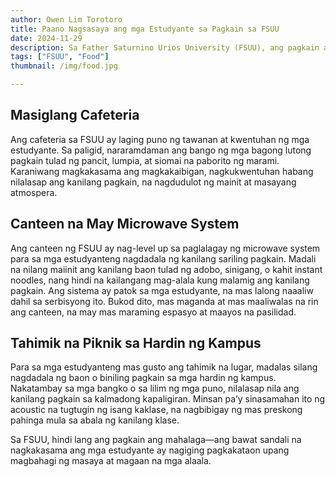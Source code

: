 ```yaml
---
author: Owen Lim Torotoro
title: Paano Nagsasaya ang mga Estudyante sa Pagkain sa FSUU
date: 2024-11-29
description: Sa Father Saturnino Urios University (FSUU), ang pagkain ay hindi lang basta pangbusog—ito rin ay bahagi ng buhay-estudyante na nagdudulot ng samahan at kasiyahan. Mula sa masisiglang lugar ng kampus hanggang sa tahimik na sulok, makikita kung paano pinapahalagahan ng mga estudyante ang pagkain bilang bahagi ng kanilang araw. 
tags: ["FSUU", "Food"]
thumbnail: /img/food.jpg

---
```


## Masiglang Cafeteria
Ang cafeteria sa FSUU ay laging puno ng tawanan at kwentuhan ng mga estudyante. Sa paligid, nararamdaman ang bango ng mga bagong lutong pagkain tulad ng pancit, lumpia, at siomai na paborito ng marami. Karaniwang magkakasama ang magkakaibigan, nagkukwentuhan habang nilalasap ang kanilang pagkain, na nagdudulot ng mainit at masayang atmospera.

## Canteen na May Microwave System
Ang canteen ng FSUU ay nag-level up sa paglalagay ng microwave system para sa mga estudyanteng nagdadala ng kanilang sariling pagkain. Madali na nilang maiinit ang kanilang baon tulad ng adobo, sinigang, o kahit instant noodles, nang hindi na kailangang mag-alala kung malamig ang kanilang pagkain. Ang sistema ay patok sa mga estudyante, na mas lalong naaaliw dahil sa serbisyong ito. Bukod dito, mas maganda at mas maaliwalas na rin ang canteen, na may mas maraming espasyo at maayos na pasilidad.

## Tahimik na Piknik sa Hardin ng Kampus
Para sa mga estudyanteng mas gusto ang tahimik na lugar, madalas silang nagdadala ng baon o biniling pagkain sa mga hardin ng kampus. Nakatambay sa mga bangko o sa lilim ng mga puno, nilalasap nila ang kanilang pagkain sa kalmadong kapaligiran. Minsan pa’y sinasamahan ito ng acoustic na tugtugin ng isang kaklase, na nagbibigay ng mas preskong pahinga mula sa abala ng kanilang klase.

Sa FSUU, hindi lang ang pagkain ang mahalaga—ang bawat sandali na nagkakasama ang mga estudyante ay nagiging pagkakataon upang magbahagi ng masaya at magaan na mga alaala.
